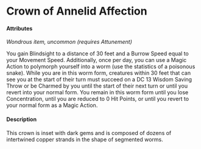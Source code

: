# Crown of Annelid Affection

#### Attributes

_Wondrous item, uncommon (requires Attunement)_

You gain Blindsight to a distance of 30 feet and a Burrow Speed equal to your Movement Speed. Additionally, once per day, you can use a Magic Action to polymorph yourself into a worm (use the statistics of a poisonous snake). While you are in this worm form, creatures within 30 feet that can see you at the start of their turn must succeed on a DC 13 Wisdom Saving Throw or be Charmed by you until the start of their next turn or until you revert into your normal form. You remain in this worm form until you lose Concentration, until you are reduced to 0 Hit Points, or until you revert to your normal form as a Magic Action.

#### Description

This crown is inset with dark gems and is composed of dozens of intertwined copper strands in the shape of segmented worms.
